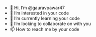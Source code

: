 - 👋 Hi, I’m @gauravpawar47
- 👀 I’m interested in your  code
- 🌱 I’m currently learning your code
- 💞️ I’m looking to collaborate on with you 
- 📫 How to reach me by your code

<!---
gauravpawar47/gauravpawar47 is a ✨ special ✨ repository because its `README.md` (this file) appears on your GitHub profile.
You can click the Preview link to take a look at your changes.
--->
